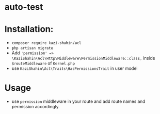 # auto-test

# Installation:

- `composer require kazi-shahin/acl`
- `php artisan migrate`
- Add `'permission' => \KaziShahin\Acl\Http\Middleware\PermissionMiddleware::class,` inside `$routeMiddleware` of `Kernel.php`
- use `KaziShahin\Acl\Traits\HasPermissionsTrait` in user model

# Usage

- use `permission` middleware in your route and add route names and permission accordingly. 
